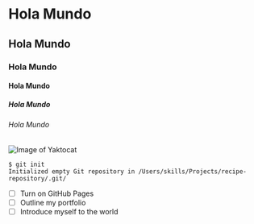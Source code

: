 # Hola Mundo
## Hola Mundo
### Hola Mundo
#### Hola Mundo
##### Hola Mundo
###### Hola Mundo

![Image of Yaktocat](https://octodex.github.com/images/yaktocat.png)

```
$ git init
Initialized empty Git repository in /Users/skills/Projects/recipe-repository/.git/
```

- [ ] Turn on GitHub Pages
- [ ] Outline my portfolio
- [ ] Introduce myself to the world
